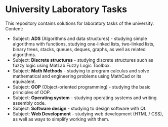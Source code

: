 # University Laboratory Tasks

This repository contains solutions for laboratory tasks of the university. Content:

- Subject: **ADS** (Algorithms and data structures) - studying simple algorithms with functions, studying one-linked lists, two-linked lists, binary trees, stacks, queues, deques, graphs, as well as related algorithms.
- Subject: **Discrete structures** - studying discrete structures such as fuzzy logic using MatLab Fuzzy Logic Toolbox.
- Subject: **Math Methods** - studying to program calculus and solve mathematical and engineering problems using MathCad or its equivalent.
- Subject: **OOP** (Object-oriented programming) - studying the basic principles of OOP.
- Subject: **Operating system** - studying operating systems and writing assembly code.
- Subject: **Software design** - studying to design software with Qt.
- Subject: **Web Development** - studying web development (HTML / CSS), as well as ways to simplify working with them.
